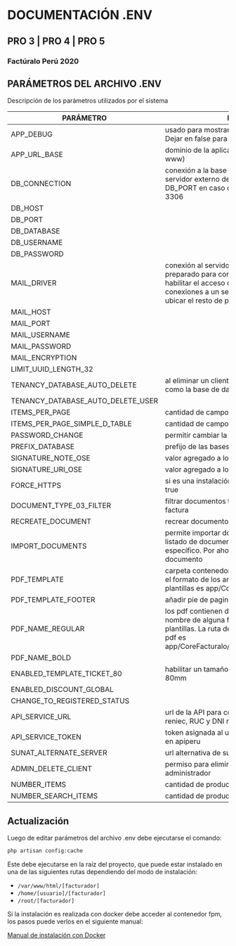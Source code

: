 # DOCUMENTACIÓN .ENV

## PRO 3 | PRO 4 | PRO 5

### Factúralo Perú 2020

## PARÁMETROS DEL ARCHIVO .ENV

Descripción de los parámetros utilizados por el sistema

| PARÁMETRO | DESCRIPCIÓN | DEFAULT |
|-----------|-------------|---------|
| APP_DEBUG | usado para mostrar detalles de error en desarrollo. Dejar en false para proyectos en producción | false |
| APP_URL_BASE | dominio de la aplicación (link sin los prefijos http y www) | |
| DB_CONNECTION | conexión a la base de datos. Para conexiones a un servidor externo debe modificar el DB_HOST y DB_PORT en caso de que use un puerto distinto de 3306 | system |
| DB_HOST | | 127.0.0.1 |
| DB_PORT | | 3306 |
| DB_DATABASE | | |
| DB_USERNAME | | |
| DB_PASSWORD | | |
| MAIL_DRIVER | conexión al servidor de correos, por defecto está preparado para conectarse con google. Recuerde habilitar el acceso de apps menos seguras. Para conexiones a un servidor distinto, debe solicitar o ubicar el resto de parámetros | smtp |
| MAIL_HOST | | smtp.gmail.com |
| MAIL_PORT | | 465 |
| MAIL_USERNAME | | |
| MAIL_PASSWORD | | |
| MAIL_ENCRYPTION | | ssl |
| LIMIT_UUID_LENGTH_32 | | |
| TENANCY_DATABASE_AUTO_DELETE | al eliminar un cliente se eliminarán tanto el usuario como la base de datos que le enlazan | true |
| TENANCY_DATABASE_AUTO_DELETE_USER | | |
| ITEMS_PER_PAGE | cantidad de campos por paginación de tablas | 20 |
| ITEMS_PER_PAGE_SIMPLE_D_TABLE | cantidad de campos por paginación de tablas | 5 |
| PASSWORD_CHANGE | permitir cambiar la clave del administrador | true |
| PREFIX_DATABASE | prefijo de las bases de datos de los clientes | |
| SIGNATURE_NOTE_OSE | valor agregado a los XML | FACTURALO |
| SIGNATURE_URI_OSE | valor agregado a los XML | signatureFACTURALOPERU |
| FORCE_HTTPS | si es una instalación con SSL este valor cambia a true | false |
| DOCUMENT_TYPE_03_FILTER | filtrar documentos tipo DNI en documentos tipo factura | false |
| RECREATE_DOCUMENT | recrear documentos | false |
| IMPORT_DOCUMENTS | permite importar documentos desde la vista de listado de documentos. Se debe seguir un formato específico. Por ahora permite 2 items por documento | false |
| PDF_TEMPLATE | carpeta contenedora de las plantillas para generar el formato de los archivos pdf. La ruta de las plantillas es app/CoreFacturalo/Templates/pdf | default |
| PDF_TEMPLATE_FOOTER | añadir pie de pagina al formato de los pdf | true |
| PDF_NAME_REGULAR | los pdf contienen dos fuentes, puede añadir el nombre de alguna fuente añadida a la carpeta de plantillas. La ruta de la carpeta de fuentes para los pdf es app/CoreFacturalo/Templates/pdf/[TEMPLATE]/font | false |
| PDF_NAME_BOLD | | |
| ENABLED_TEMPLATE_TICKET_80 | habilitar un tamaño de ticket de impresión para 80mm | false |
| ENABLED_DISCOUNT_GLOBAL | | false |
| CHANGE_TO_REGISTERED_STATUS | | false |
| API_SERVICE_URL | url de la API para consultar documentos a seniat y reniec, RUC y DNI respectivamente | https://apiperu.dev |
| API_SERVICE_TOKEN | token asignada al usuario previamente registrado en apiperu | 3cf2365976ecb83ca2fd422ddc76fdc39804480a041f3edc43619ced59bd6938 |
| SUNAT_ALTERNATE_SERVER | url alternativa de sunat para recibir documentos | true |
| ADMIN_DELETE_CLIENT | permiso para eliminar clientes desde el administrador | true |
| NUMBER_ITEMS | cantidad de productos a mostrar al inicio | 20 |
| NUMBER_SEARCH_ITEMS | cantidad de productos a mostrar al buscar | 250 |

## Actualización

Luego de editar parámetros del archivo .env debe ejecutarse el comando:

```bash
php artisan config:cache
```

Este debe ejecutarse en la raíz del proyecto, que puede estar instalado en una de las siguientes rutas dependiendo del modo de instalación:

- `/var/www/html/[facturador]`
- `/home/[usuario]/[facturador]`
- `/root/[facturador]`

Si la instalación es realizada con docker debe acceder al contenedor fpm, los pasos puede verlos en el siguiente manual:

[Manual de instalación con Docker](https://docs.google.com/document/d/11PI1a9yjCPfH9CCuWmJSrdj1V8IEUffqurqvdkw29co/edit?usp=sharing)

